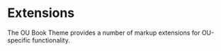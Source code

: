 # Extensions

The OU Book Theme provides a number of markup extensions for OU-specific functionality.
